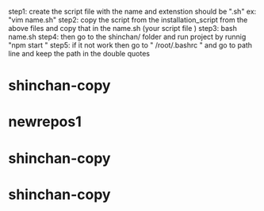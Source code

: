 step1: create the script file with the name and extenstion should be ".sh" ex: "vim name.sh"
step2: copy the script from the installation_script from the above files and copy that in the name.sh (your script file ) 
step3: bash name.sh 
step4: then go to the shinchan/ folder and run project by runnig "npm start "
step5:  if it not work then go to  " /root/.bashrc " and go to path line and keep the path in the double quotes
# shinchan-copy
# newrepos1
# shinchan-copy
# shinchan-copy
